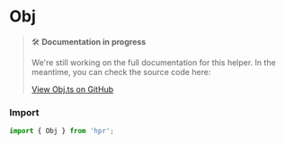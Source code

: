 # Obj

> 🛠️ **Documentation in progress**
>
> We're still working on the full documentation for this helper. In the meantime, you can check the source code here:
>
> [View Obj.ts on GitHub](https://github.com/caioedut/hpr/blob/main/src/helpers/Obj.ts)

### Import
```ts
import { Obj } from 'hpr';
```
